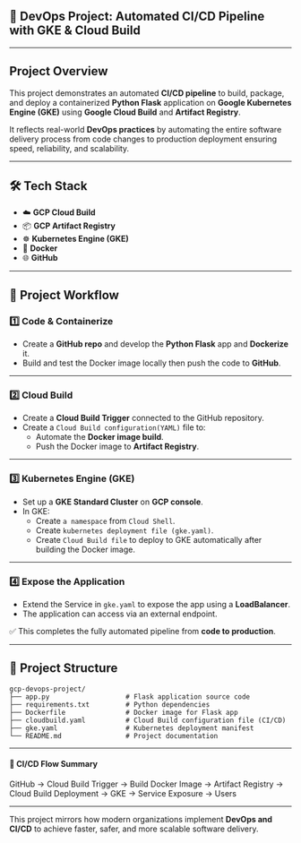 ## 🚀 DevOps Project: Automated CI/CD Pipeline with GKE & Cloud Build

---

## Project Overview

This project demonstrates an automated **CI/CD pipeline** to build, package, and deploy a containerized **Python Flask** application on **Google Kubernetes Engine (GKE)** using **Google Cloud Build** and **Artifact Registry**.

It reflects real-world **DevOps practices** by automating the entire software delivery process from code changes to production deployment ensuring speed, reliability, and scalability.

---

## 🛠 Tech Stack

- ☁️ **GCP Cloud Build**
- 📦 **GCP Artifact Registry**
- ☸️ **Kubernetes Engine (GKE)**
- 🐳 **Docker**
- 🌐 **GitHub**

---

## 🔗 Project Workflow

### 1️⃣ Code & Containerize
- Create a **GitHub repo** and develop the **Python Flask** app and **Dockerize** it.
- Build and test the Docker image locally then push the code to **GitHub**.

---

### 2️⃣ Cloud Build 
- Create a **Cloud Build Trigger** connected to the GitHub repository.
- Create a `Cloud Build configuration(YAML)` file to:
  - Automate the **Docker image build**.
  - Push the Docker image to **Artifact Registry**.

---

### 3️⃣ Kubernetes Engine (GKE)
- Set up a **GKE Standard Cluster** on **GCP console**.
- In GKE:
  - Create `a namespace` from `Cloud Shell`.
  - Create `kubernetes deployment file (gke.yaml)`.
  - Create `Cloud Build file` to deploy to GKE automatically after building the Docker image.

---

### 4️⃣ Expose the Application
- Extend the Service in `gke.yaml` to expose the app using a **LoadBalancer**.
- The application can access via an external endpoint.

✅ This completes the fully automated pipeline from **code to production**.

---

## 🔗 Project Structure
```
gcp-devops-project/
├── app.py                   # Flask application source code
├── requirements.txt         # Python dependencies
├── Dockerfile               # Docker image for Flask app
├── cloudbuild.yaml          # Cloud Build configuration file (CI/CD)
├── gke.yaml                 # Kubernetes deployment manifest
└── README.md                # Project documentation
```
---

#### 🔄 CI/CD Flow Summary

GitHub → Cloud Build Trigger → Build Docker Image → Artifact Registry → Cloud Build Deployment → GKE → Service Exposure → Users

---
This project mirrors how modern organizations implement **DevOps and CI/CD** to achieve faster, safer, and more scalable software delivery.
